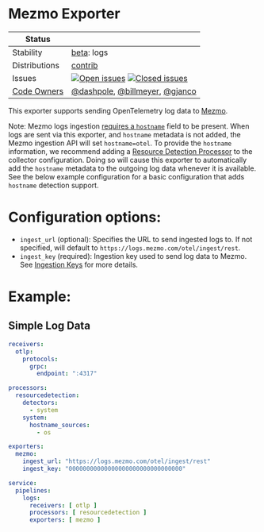 # Mezmo Exporter

<!-- status autogenerated section -->
| Status        |           |
| ------------- |-----------|
| Stability     | [beta]: logs   |
| Distributions | [contrib] |
| Issues        | [![Open issues](https://img.shields.io/github/issues-search/open-telemetry/opentelemetry-collector-contrib?query=is%3Aissue%20is%3Aopen%20label%3Aexporter%2Fmezmo%20&label=open&color=orange&logo=opentelemetry)](https://github.com/jacktomcat/opentelemetry-collector-contrib/issues?q=is%3Aopen+is%3Aissue+label%3Aexporter%2Fmezmo) [![Closed issues](https://img.shields.io/github/issues-search/open-telemetry/opentelemetry-collector-contrib?query=is%3Aissue%20is%3Aclosed%20label%3Aexporter%2Fmezmo%20&label=closed&color=blue&logo=opentelemetry)](https://github.com/jacktomcat/opentelemetry-collector-contrib/issues?q=is%3Aclosed+is%3Aissue+label%3Aexporter%2Fmezmo) |
| [Code Owners](https://github.com/jacktomcat/opentelemetry-collector-contrib/blob/main/CONTRIBUTING.md#becoming-a-code-owner)    | [@dashpole](https://www.github.com/dashpole), [@billmeyer](https://www.github.com/billmeyer), [@gjanco](https://www.github.com/gjanco) |

[beta]: https://github.com/open-telemetry/opentelemetry-collector#beta
[contrib]: https://github.com/open-telemetry/opentelemetry-collector-releases/tree/main/distributions/otelcol-contrib
<!-- end autogenerated section -->

This exporter supports sending OpenTelemetry log data to
[Mezmo](https://mezmo.com).

Note: Mezmo logs ingestion [requires a `hostname`](https://docs.mezmo.com/docs/log-parsing#hostname)
field to be present. When logs are sent via this exporter, and `hostname`
metadata is not added, the Mezmo ingestion API will set `hostname=otel`. To
provide the `hostname` information, we recommend adding a
[Resource Detection Processor](https://github.com/jacktomcat/opentelemetry-collector-contrib/tree/main/processor/resourcedetectionprocessor)
to the collector configuration. Doing so will cause this exporter to
automatically add the `hostname` metadata to the outgoing log data whenever
it is available. See the below example configuration for a basic configuration
that adds `hostname` detection support.

# Configuration options:

- `ingest_url` (optional): Specifies the URL to send ingested logs to.  If not 
specified, will default to `https://logs.mezmo.com/otel/ingest/rest`.
- `ingest_key` (required): Ingestion key used to send log data to Mezmo.  See
[Ingestion Keys](https://docs.mezmo.com/docs/ingestion-key) for more details.

# Example:
## Simple Log Data

```yaml
receivers:
  otlp:
    protocols:
      grpc:
        endpoint: ":4317"

processors:
  resourcedetection:
    detectors:
      - system
    system:
      hostname_sources:
        - os

exporters:
  mezmo:
    ingest_url: "https://logs.mezmo.com/otel/ingest/rest"
    ingest_key: "00000000000000000000000000000000"

service:
  pipelines:
    logs:
      receivers: [ otlp ]
      processors: [ resourcedetection ]
      exporters: [ mezmo ]
```

